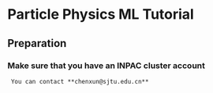 # Particle Physics ML Tutorial

  ## Preparation
  ### Make sure that you have an INPAC cluster account
     You can contact **chenxun@sjtu.edu.cn**


